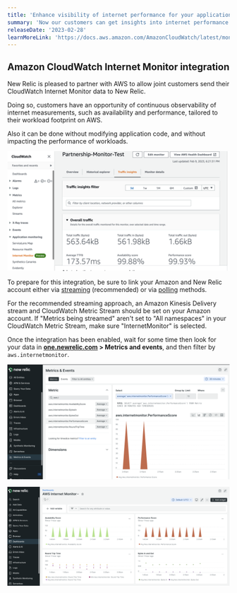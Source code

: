 ```yaml
---
title: 'Enhance visibility of internet performance for your applications with new Amazon CloudWatch Internet Monitor integration'
summary: 'Now our customers can get insights into internet performance of their applications using the New Relic CloudWatch Internet Monitor integration.' 
releaseDate: '2023-02-28' 
learnMoreLink: 'https://docs.aws.amazon.com/AmazonCloudWatch/latest/monitoring/CloudWatch-InternetMonitor.html'
---
```

## Amazon CloudWatch Internet Monitor integration

New Relic is pleased to partner with AWS to allow joint customers send their CloudWatch Internet Monitor data to New Relic. 

Doing so, customers have an opportunity of continuous observability of internet measurements, such as availability and performance, tailored to their 
workload footprint on AWS.

Also it can be done without modifying application code, and without impacting the performance of workloads.

![AWS CloudWatch Internet Monitor](./images/cw-internet-monitor.png "AWS CloudWatch Internet Monitor")

To prepare for this integration, be sure to link your Amazon and New Relic account either via 
[streaming](https://docs.newrelic.com/docs/apis/nerdgraph/examples/nerdgraph-streaming-export) (recommended) or via 
[polling](/docs/infrastructure/infrastructure-integrations/cloud-integrations/configure-polling-frequency-data-collection-cloud-integrations) methods. 

For the recommended streaming approach, an Amazon Kinesis Delivery stream and CloudWatch
Metric Stream should be set on your Amazon account. If "Metrics being streamed" aren't set to "All namespaces" in your CloudWatch Metric Stream, make sure "InternetMonitor" is selected. 

Once the integration has been enabled, wait for some time then look for your data in 
**[one.newrelic.com](https://one.newrelic.com/all-capabilities) > Metrics and events**, and then filter by `aws.internetmonitor`.

![See your data in New Relic](./images/cwim-nr1-metrics.png "your data in New Relic")

![Dashboard](./images/cwim-nr1-db.png "Dashboard")

